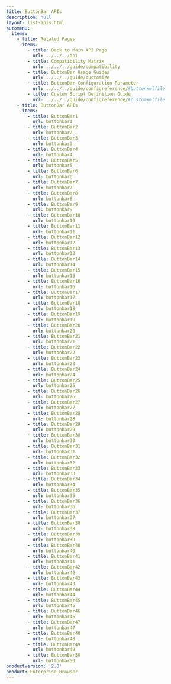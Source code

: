 ```yaml
---
title: ButtonBar APIs
description: null
layout: list-apis.html
automenu:
  items:
    - title: Related Pages
      items:
        - title: Back to Main API Page
          url: ../../../api
        - title: Compatibility Matrix
          url: ../../../guide/compatibility
        - title: ButtonBar Usage Guides
          url: ../../../guide/customize
        - title: ButtonBar Configuration Parameter
          url: ../../../guide/configreference/#buttonxmlfile
        - title: Custom Script Definition Guide
          url: ../../../guide/configreference/#customxmlfile
    - title: ButtonBar APIs
      items:
        - title: ButtonBar1
          url: buttonbar1
        - title: ButtonBar2
          url: buttonbar2
        - title: ButtonBar3
          url: buttonbar3
        - title: ButtonBar4
          url: buttonbar4
        - title: ButtonBar5
          url: buttonbar5
        - title: ButtonBar6
          url: buttonbar6
        - title: ButtonBar7
          url: buttonbar7
        - title: ButtonBar8
          url: buttonbar8
        - title: ButtonBar9
          url: buttonbar9
        - title: ButtonBar10
          url: buttonbar10      
        - title: ButtonBar11
          url: buttonbar11
        - title: ButtonBar12
          url: buttonbar12
        - title: ButtonBar13
          url: buttonbar13
        - title: ButtonBar14
          url: buttonbar14
        - title: ButtonBar15
          url: buttonbar15
        - title: ButtonBar16
          url: buttonbar16
        - title: ButtonBar17
          url: buttonbar17
        - title: ButtonBar18
          url: buttonbar18
        - title: ButtonBar19
          url: buttonbar19
        - title: ButtonBar20
          url: buttonbar20
        - title: ButtonBar21
          url: buttonbar21
        - title: ButtonBar22
          url: buttonbar22
        - title: ButtonBar23
          url: buttonbar23
        - title: ButtonBar24
          url: buttonbar24
        - title: ButtonBar25
          url: buttonbar25
        - title: ButtonBar26
          url: buttonbar26
        - title: ButtonBar27
          url: buttonbar27
        - title: ButtonBar28
          url: buttonbar28
        - title: ButtonBar29
          url: buttonbar29
        - title: ButtonBar30
          url: buttonbar30
        - title: ButtonBar31
          url: buttonbar31
        - title: ButtonBar32
          url: buttonbar32
        - title: ButtonBar33
          url: buttonbar33
        - title: ButtonBar34
          url: buttonbar34
        - title: ButtonBar35
          url: buttonbar35
        - title: ButtonBar36
          url: buttonbar36
        - title: ButtonBar37
          url: buttonbar37
        - title: ButtonBar38
          url: buttonbar38
        - title: ButtonBar39
          url: buttonbar39
        - title: ButtonBar40
          url: buttonbar40
        - title: ButtonBar41
          url: buttonbar41
        - title: ButtonBar42
          url: buttonbar42
        - title: ButtonBar43
          url: buttonbar43
        - title: ButtonBar44
          url: buttonbar44
        - title: ButtonBar45
          url: buttonbar45
        - title: ButtonBar46
          url: buttonbar46
        - title: ButtonBar47
          url: buttonbar47
        - title: ButtonBar48
          url: buttonbar48
        - title: ButtonBar49
          url: buttonbar49
        - title: ButtonBar50
          url: buttonbar50		  
productversion: '2.0'
product: Enterprise Browser
---
```

